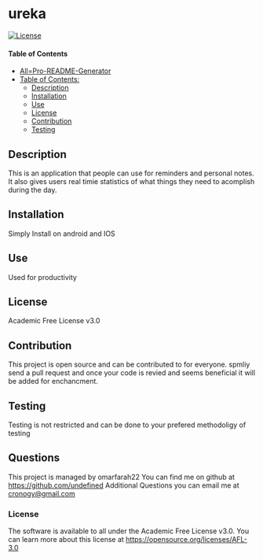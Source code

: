 # ureka
[![License](https://img.shields.io/badge/License-Academic%20Free%20License%20v3.0-green.svg)](./LICENSE)
#### Table of Contents
- [All=Pro-README-Generator](#all-pro-readme-generator)
- [Table of Contents:](#table-of-contents-)
  * [Description](#description)
  * [Installation](#installation) 
  * [Use](#use)
  * [License](#license)
  * [Contribution](#contribution)
  * [Testing](#testing)

## Description
This is an application that people can use for reminders and personal notes. It also gives users real timie statistics of what things they need to acomplish during the day.
## Installation
Simply Install on android and IOS
## Use
Used for productivity
## License
Academic Free License v3.0
## Contribution
This project is open source and can be contributed to for everyone. spmliy send a pull request and once your code is revied and seems beneficial it will be added for enchancment.
## Testing
Testing is not restricted and can be done to your prefered methodoligy of testing
## Questions
This project is managed by omarfarah22
You can find me on github at https://github.com/undefined
Additional Questions you can email me at cronogy@gmail.com
### License
The software is available to all under the Academic Free License v3.0. You can learn more about this license at https://opensource.org/licenses/AFL-3.0